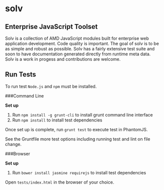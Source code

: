 solv
====

Enterprise JavaScript Toolset
-----------------------------

Solv is a collection of AMD JavaScript modules built for enterprise web
application development. Code quality is important. The goal of solv is to be as
simple and robust as possible. Solv has a fairly extensive test suite and soon
to have documentation generated directly from runtime meta data. Solv is a work
in progess and contributions are welcome.

Run Tests
---------

To run test `Node.js` and `npm` must be installed.

###Command Line

**Set up**
  
1. Run `npm install -g grunt-cli` to install grunt command line interface
2. Run `npm install` to install test dependencies

Once set up is complete, run `grunt test` to execute test in PhantomJS.

See the Gruntfile more test options including running test and lint on file
change.

###Browser

**Set up**

1. Run `bower install jasmine requirejs` to install test dependencies

Open `tests/index.html` in the browser of your choice.